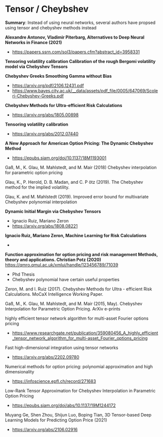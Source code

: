 # Tensor / Cheybshev

**Summary**: Instead of using neural networks, several authors have propsed using tensor and chebyshev methods instead

**Alexandre Antonov, Vladimir Piterbarg, Alternatives to Deep Neural Networks in Finance (2021)**
+ https://papers.ssrn.com/sol3/papers.cfm?abstract_id=3958331



**Tensoring volatility calibration Calibration of the rough Bergomi volatility model via Chebyshev Tensors**

**Chebyshev Greeks Smoothing Gamma without Bias**

+ https://arxiv.org/pdf/2106.12431.pdf
+ https://www.bayes.city.ac.uk/__data/assets/pdf_file/0005/647069/Scoleri-Chebyshev-Greeks.pdf

**Chebyshev Methods for Ultra-efficient Risk Calculations**

+ https://arxiv.org/abs/1805.00898

**Tensoring volatility calibration**
+ https://arxiv.org/abs/2012.07440

**A New Approach for American Option Pricing: The Dynamic Chebyshev Method**
+ https://epubs.siam.org/doi/10.1137/18M1193001


Gaß, M., K. Glau, M. Mahlstedt, and M. Mair (2018) Chebyshev interpolation for parametric option pricing


Glau, K., P. Herold, D. B. Madan, and C. P ̈otz (2019). The Chebyshev method for the implied
volatility.

Glau, K. and M. Mahlstedt (2019). Improved error bound for multivariate Chebyshev polynomial
interpolation

**Dynamic Initial Margin via Chebyshev Tensors**
+ Ignacio Ruiz, Mariano Zeron
+ https://arxiv.org/abs/1808.08221

**Ignacio Ruiz, Mariano Zeron, Machine Learning for Risk Calculations**

+ 

**Function approximation for option pricing and risk management Methods, theory and applications.	Christian Potz	(2020)**	https://qmro.qmul.ac.uk/xmlui/handle/123456789/71039

+ Phd Thesis
+ Chebyshev polynomial have certain useful properties


Zeron, M. and I. Ruiz (2017). Chebyshev Methods for Ultra - efficient Risk Calculations.
MoCaX Intelligence Working Paper.

Gaß, M., K. Glau, M. Mahlstedt, and M. Mair (2015, May). Chebyshev Interpolation for
Parametric Option Pricing. ArXiv e-prints

highly efficient tensor network algorithm for multi-asset Fourier options pricing
+ https://www.researchgate.net/publication/359080456_A_highly_efficient_tensor_network_algorithm_for_multi-asset_Fourier_options_pricing

Fast high-dimensional integration using tensor networks
+ https://arxiv.org/abs/2202.09780

 Numerical methods for option pricing: polynomial approximation and high dimensionality 
 + https://infoscience.epfl.ch/record/271683

 Low-Rank Tensor Approximation for Chebyshev Interpolation in Parametric Option Pricing
 + https://epubs.siam.org/doi/abs/10.1137/19M1244172

 Muyang Ge, Shen Zhou, Shijun Luo, Boping Tian, 3D Tensor-based Deep Learning Models for Predicting Option Price (2021)
 + https://arxiv.org/abs/2106.02916

 